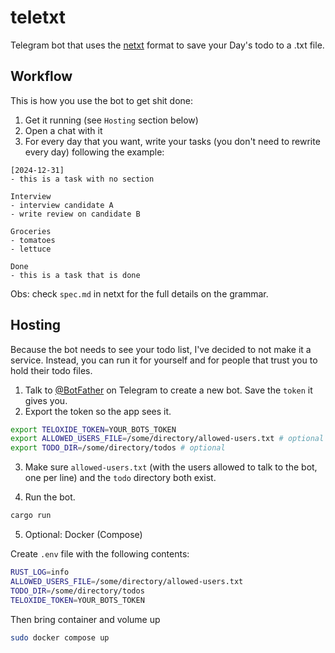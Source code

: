 # teletxt
Telegram bot that uses the [netxt](https://github.com/gmelodie/netxt) format to save your Day's todo to a .txt file.

## Workflow
This is how you use the bot to get shit done:

1. Get it running (see `Hosting` section below)
2. Open a chat with it
3. For every day that you want, write your tasks (you don't need to rewrite every day) following the example:
```
[2024-12-31]
- this is a task with no section

Interview
- interview candidate A
- write review on candidate B

Groceries
- tomatoes
- lettuce

Done
- this is a task that is done
```
Obs: check `spec.md` in netxt for the full details on the grammar.

## Hosting
Because the bot needs to see your todo list, I've decided to not make it a service. Instead, you can run it for yourself and for people that trust you to hold their todo files.

1. Talk to [@BotFather](https://t.me/botfather) on Telegram to create a new bot. Save the `token` it gives you.
2. Export the token so the app sees it.
```bash
export TELOXIDE_TOKEN=YOUR_BOTS_TOKEN
export ALLOWED_USERS_FILE=/some/directory/allowed-users.txt # optional
export TODO_DIR=/some/directory/todos # optional
```

3. Make sure `allowed-users.txt` (with the users allowed to talk to the bot, one per line) and the `todo` directory both exist.

4. Run the bot.
```bash
cargo run
```

5. Optional: Docker (Compose)

Create `.env` file with the following contents:
```bash
RUST_LOG=info
ALLOWED_USERS_FILE=/some/directory/allowed-users.txt
TODO_DIR=/some/directory/todos
TELOXIDE_TOKEN=YOUR_BOTS_TOKEN
```

Then bring container and volume up
```bash
sudo docker compose up
```

